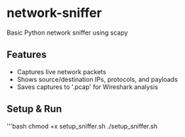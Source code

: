 # network-sniffer

Basic Python network sniffer using scapy

## Features
- Captures live network packets
- Shows source/destination IPs, protocols, and payloads
- Saves captures to '.pcap' for Wireshark analysis

## Setup & Run
'''bash
chmod +x setup_sniffer.sh
./setup_sniffer.sh
